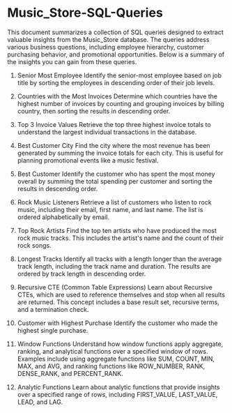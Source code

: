 # Music_Store-SQL-Queries

This document summarizes a collection of SQL queries designed to extract valuable insights from the Music_Store database. The queries address various business questions, including employee hierarchy, customer purchasing behavior, and promotional opportunities. Below is a summary of the insights you can gain from these queries.

1. Senior Most Employee
Identify the senior-most employee based on job title by sorting the employees in descending order of their job levels.

2. Countries with the Most Invoices
Determine which countries have the highest number of invoices by counting and grouping invoices by billing country, then sorting the results in descending order.

3. Top 3 Invoice Values
Retrieve the top three highest invoice totals to understand the largest individual transactions in the database.

4. Best Customer City
Find the city where the most revenue has been generated by summing the invoice totals for each city. This is useful for planning promotional events like a music festival.

5. Best Customer
Identify the customer who has spent the most money overall by summing the total spending per customer and sorting the results in descending order.

6. Rock Music Listeners
Retrieve a list of customers who listen to rock music, including their email, first name, and last name. The list is ordered alphabetically by email.

7. Top Rock Artists
Find the top ten artists who have produced the most rock music tracks. This includes the artist's name and the count of their rock songs.

8. Longest Tracks
Identify all tracks with a length longer than the average track length, including the track name and duration. The results are ordered by track length in descending order.

9. Recursive CTE (Common Table Expressions)
Learn about Recursive CTEs, which are used to reference themselves and stop when all results are returned. This concept includes a base result set, recursive terms, and a termination check.

10. Customer with Highest Purchase
Identify the customer who made the highest single purchase.

11. Window Functions
Understand how window functions apply aggregate, ranking, and analytical functions over a specified window of rows. Examples include using aggregate functions like SUM, COUNT, MIN, MAX, and AVG, and ranking functions like ROW_NUMBER, RANK, DENSE_RANK, and PERCENT_RANK.

12. Analytic Functions
Learn about analytic functions that provide insights over a specified range of rows, including FIRST_VALUE, LAST_VALUE, LEAD, and LAG.
